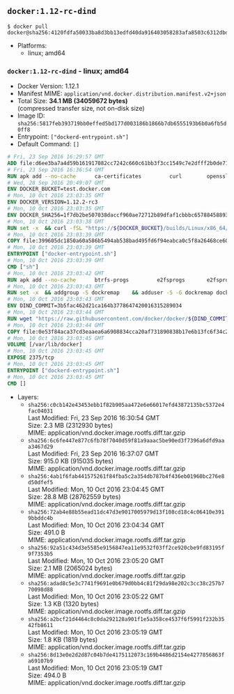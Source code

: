 ## `docker:1.12-rc-dind`

```console
$ docker pull docker@sha256:4120fdfa50033ba8d3bb13edfd40da916403058283afa8503c6312dbdb590434
```

-	Platforms:
	-	linux; amd64

### `docker:1.12-rc-dind` - linux; amd64

-	Docker Version: 1.12.1
-	Manifest MIME: `application/vnd.docker.distribution.manifest.v2+json`
-	Total Size: **34.1 MB (34059672 bytes)**  
	(compressed transfer size, not on-disk size)
-	Image ID: `sha256:5817feb393719bb0effed5bd177d003186b1866b7db6555193b6b0a6fb5d0ff8`
-	Entrypoint: `["dockerd-entrypoint.sh"]`
-	Default Command: `[]`

```dockerfile
# Fri, 23 Sep 2016 16:29:57 GMT
ADD file:d6ee3ba7a4d59b161917082cc7242c660c61bb3f3cc1549c7e2dfff2b0de7104 in / 
# Fri, 23 Sep 2016 16:36:54 GMT
RUN apk add --no-cache 		ca-certificates 		curl 		openssl
# Wed, 28 Sep 2016 20:49:07 GMT
ENV DOCKER_BUCKET=test.docker.com
# Mon, 10 Oct 2016 23:03:35 GMT
ENV DOCKER_VERSION=1.12.2-rc3
# Mon, 10 Oct 2016 23:03:35 GMT
ENV DOCKER_SHA256=1f7db2be507038daccf960ae72712b89dfaf1cbbbc65788458893f7d2e677422
# Mon, 10 Oct 2016 23:03:38 GMT
RUN set -x 	&& curl -fSL "https://${DOCKER_BUCKET}/builds/Linux/x86_64/docker-${DOCKER_VERSION}.tgz" -o docker.tgz 	&& echo "${DOCKER_SHA256} *docker.tgz" | sha256sum -c - 	&& tar -xzvf docker.tgz 	&& mv docker/* /usr/local/bin/ 	&& rmdir docker 	&& rm docker.tgz 	&& docker -v
# Mon, 10 Oct 2016 23:03:39 GMT
COPY file:399605dc1850a60a586b5494ab538bad495fd6f94eabca0c5f8a26468ce6030f in /usr/local/bin/ 
# Mon, 10 Oct 2016 23:03:39 GMT
ENTRYPOINT ["docker-entrypoint.sh"]
# Mon, 10 Oct 2016 23:03:39 GMT
CMD ["sh"]
# Mon, 10 Oct 2016 23:03:42 GMT
RUN apk add --no-cache 		btrfs-progs 		e2fsprogs 		e2fsprogs-extra 		iptables 		xfsprogs 		xz
# Mon, 10 Oct 2016 23:03:43 GMT
RUN set -x 	&& addgroup -S dockremap 	&& adduser -S -G dockremap dockremap 	&& echo 'dockremap:165536:65536' >> /etc/subuid 	&& echo 'dockremap:165536:65536' >> /etc/subgid
# Mon, 10 Oct 2016 23:03:43 GMT
ENV DIND_COMMIT=3b5fac462d21ca164b3778647420016315289034
# Mon, 10 Oct 2016 23:03:44 GMT
RUN wget "https://raw.githubusercontent.com/docker/docker/${DIND_COMMIT}/hack/dind" -O /usr/local/bin/dind 	&& chmod +x /usr/local/bin/dind
# Mon, 10 Oct 2016 23:03:44 GMT
COPY file:0e53f84aca37cd3eaaea6a6908834cca20af731890838b17e6b13fc6f34c20b3 in /usr/local/bin/ 
# Mon, 10 Oct 2016 23:03:45 GMT
VOLUME [/var/lib/docker]
# Mon, 10 Oct 2016 23:03:45 GMT
EXPOSE 2375/tcp
# Mon, 10 Oct 2016 23:03:45 GMT
ENTRYPOINT ["dockerd-entrypoint.sh"]
# Mon, 10 Oct 2016 23:03:45 GMT
CMD []
```

-	Layers:
	-	`sha256:c0cb142e43453ebb1f82b905aa472e6e66017efd43872135bc5372e4fac04031`  
		Last Modified: Fri, 23 Sep 2016 16:30:54 GMT  
		Size: 2.3 MB (2312930 bytes)  
		MIME: application/vnd.docker.image.rootfs.diff.tar.gzip
	-	`sha256:6c6fe447e877c6fb78f7040d59f81a9aaac5be90ed3f7396a6dfd9aaa3467d29`  
		Last Modified: Fri, 23 Sep 2016 16:37:07 GMT  
		Size: 915.0 KB (915035 bytes)  
		MIME: application/vnd.docker.image.rootfs.diff.tar.gzip
	-	`sha256:4ab1f6fab441575261f84fba5c2a354db787b4f436eb01960bc276e8d50dfef5`  
		Last Modified: Mon, 10 Oct 2016 23:04:45 GMT  
		Size: 28.8 MB (28762559 bytes)  
		MIME: application/vnd.docker.image.rootfs.diff.tar.gzip
	-	`sha256:72ab4e88b55ead11dc47d3e9017005979d13f108cd18c4c06410e3919bbddc4b`  
		Last Modified: Mon, 10 Oct 2016 23:04:34 GMT  
		Size: 491.0 B  
		MIME: application/vnd.docker.image.rootfs.diff.tar.gzip
	-	`sha256:92a51c434d3e5585e9156847ea11e9532f03ff2ce920cbe9fd83195f9f7353b5`  
		Last Modified: Mon, 10 Oct 2016 23:05:20 GMT  
		Size: 2.1 MB (2065024 bytes)  
		MIME: application/vnd.docker.image.rootfs.diff.tar.gzip
	-	`sha256:adad8c5e3c7741f9691e0b679d0bb4c81f29da98e202c3cc38c257b770098d88`  
		Last Modified: Mon, 10 Oct 2016 23:05:22 GMT  
		Size: 1.3 KB (1320 bytes)  
		MIME: application/vnd.docker.image.rootfs.diff.tar.gzip
	-	`sha256:a2bcf21d4464c8c0da292128a901f1e5a358ce4537f6f5991f232b3542fb8611`  
		Last Modified: Mon, 10 Oct 2016 23:05:19 GMT  
		Size: 1.8 KB (1819 bytes)  
		MIME: application/vnd.docker.image.rootfs.diff.tar.gzip
	-	`sha256:8d13e0e2d2d87c04b7de4175112073c169b4486d2154e4277856863fa69107b9`  
		Last Modified: Mon, 10 Oct 2016 23:05:19 GMT  
		Size: 494.0 B  
		MIME: application/vnd.docker.image.rootfs.diff.tar.gzip
